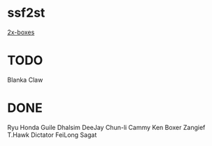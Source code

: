 # ssf2st

[2x-boxes](https://toufadev.github.io/ssf2st/index.html)

# TODO

Blanka
Claw

# DONE

Ryu
Honda
Guile
Dhalsim
DeeJay
Chun-li
Cammy
Ken
Boxer
Zangief
T.Hawk
Dictator
FeiLong
Sagat
